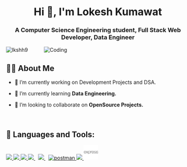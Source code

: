 <h1 align="center">Hi 👋, I'm Lokesh Kumawat</h1>
<h3 align="center">A Computer Science Engineering student, Full Stack Web Developer, Data Engineer</h3>
 <img align="right" alt="Coding" width="400" src="https://media2.giphy.com/media/f3iwJFOVOwuy7K6FFw/giphy.gif?cid=ecf05e47gly0ts9iru73ahkcxn2zwylt4pu5s43tybdzp6dl&rid=giphy.gif&ct=g">


<p align="left"> <img src="https://komarev.com/ghpvc/?username=lkshh9&label=Profile%20views&color=0e75b6&style=flat" alt="lkshh9" /> </p>

## 🙋‍♂️ About Me 

- 🔭  I’m currently working on Development Projects and DSA.

- 🌱 I’m currently learning **Data Engineering.**

- 👯 I’m looking to collaborate on **OpenSource Projects.**

</br>

## 🚀 Languages and Tools:

<p align="left"> 
    <a href="https://developer.mozilla.org/en-US/docs/Web/JavaScript" target="_blank"> <img src="https://img.icons8.com/color/48/000000/javascript.png"/> </a> 
    <a href="https://reactjs.org/" target="_blank"> <img src="https://img.icons8.com/color/48/000000/react-native.png"/> </a>
    <a href="https://www.python.org" target="_blank"> <img src="https://img.icons8.com/color/48/000000/python.png"/> </a> 
    <a style="padding-right:8px;" href="https://nodejs.org" target="_blank"> <img src="https://img.icons8.com/color/48/000000/nodejs.png"/> </a> 
    <a style="padding-right:8px;" href="https://www.mysql.com/" target="_blank"> <img src="https://img.icons8.com/fluent/50/000000/mysql-logo.png"/> </a>
    <a href="https://postman.com" target="_blank"> <img src="https://www.vectorlogo.zone/logos/getpostman/getpostman-icon.svg" alt="postman" width="45" height="45"/> </a>   
    <a href="https://git-scm.com/" target="_blank"> <img src="https://img.icons8.com/color/48/000000/git.png"/> </a> 
    <a href="https://expressjs.com" target="_blank"> <img src="https://raw.githubusercontent.com/devicons/devicon/master/icons/express/express-original-wordmark.svg" alt="express" width="40" height="40"/> </a>
</p>

<br/>

<!-- <h2 align="center">My Contribution Streak !! :fire:</h2>

<p align="center">
    <a>
   <img height="150" width="150" src="https://github.com/kishanrajput23/kishanrajput23/blob/main/images/left.png">
    <a href="https://github.com/lkshh9/github-readme-streak-stats">
        <img title="🔥 Get streak stats for your profile at git.io/streak-stats" alt="Lokesh Kumawat streak" src="https://github-readme-streak-stats.herokuapp.com/?user=lkshh9&theme=black-ice&hide_border=true&stroke=0000&background=060A0CD0"/>
   <img height="150" width="150" src="https://github.com/kishanrajput23/kishanrajput23/blob/main/images/right.png">
    </a>
</p>

<div> 
<img src="gif.gif" width="300px" alt=gif align="right"> 
</div> -->

